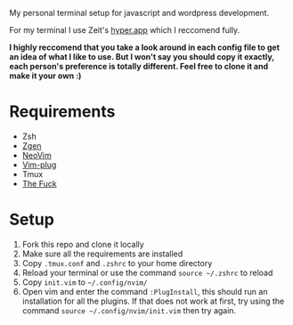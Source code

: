 My personal terminal setup for javascript and wordpress development.

For my terminal I use Zeit's [hyper.app](https://github.com/zeit/hyper) which I
reccomend fully.

**I highly reccomend that you take a look around in each config file to get an
idea of what I like to use. But I won't say you should copy it exactly, each
person's preference is totally different. Feel free to clone it and make it your
own :)**

# Requirements
- Zsh
- [Zgen](https://github.com/tarjoilija/zgen)
- [NeoVim](https://neoivm.io)
- [Vim-plug](https://github.com/junngunn/vim-plug)
- Tmux
- [The Fuck](https://github.com/nvbn/thefuck)

# Setup
1. Fork this repo and clone it locally
2. Make sure all the requirements are installed
3. Copy `.tmux.conf` and `.zshrc` to your home directory
4. Reload your terminal or use the command `source ~/.zshrc` to reload
5. Copy `init.vim` to `~/.config/nvim/`
6. Open vim and enter the command `:PlugInstall`, this should run an
   installation for all the plugins. If that does not work at first, try using
   the command `source ~/.config/nvim/init.vim` then try again.

